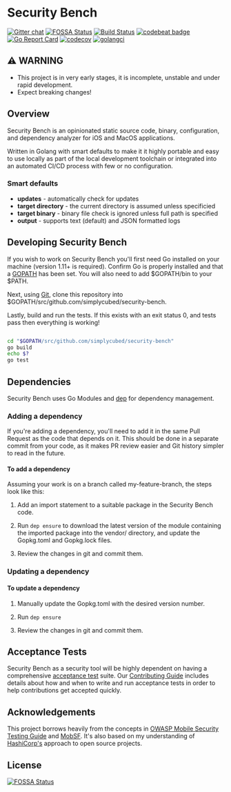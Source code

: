 # Security Bench

[![Gitter chat](https://badges.gitter.im/simplycubed/Lobby.png)](https://gitter.im/simplycubed/Lobby)
[![FOSSA Status](https://app.fossa.com/api/projects/git%2Bgithub.com%2FSimplyCubed%2Fsecurity-bench.svg?type=shield)](https://app.fossa.com/projects/git%2Bgithub.com%2FSimplyCubed%2Fsecurity-bench?ref=badge_shield)
[![Build Status](https://travis-ci.org/simplycubed/security-bench.svg?branch=master)](https://travis-ci.org/simplycubed/security-bench)
[![codebeat badge](https://codebeat.co/badges/548c43e4-7030-4814-9732-07f6080b1f19)](https://codebeat.co/projects/github-com-simplycubed-security-bench-master)
[![Go Report Card](https://goreportcard.com/badge/github.com/simplycubed/security-bench)](https://goreportcard.com/report/github.com/simplycubed/security-bench)
[![codecov](https://codecov.io/gh/simplycubed/security-bench/branch/master/graph/badge.svg)](https://codecov.io/gh/simplycubed/security-bench)
[![golangci](https://golangci.com/badges/github.com/simplycubed/security-bench.svg)](https://golangci.com/r/github.com/simplycubed/security-bench)

## :warning: **WARNING**

- This project is in very early stages, it is incomplete, unstable and under rapid development.
- Expect breaking changes!

## Overview

Security Bench is an opinionated static source code, binary, configuration, and dependency analyzer for iOS and MacOS applications.

Written in Golang with smart defaults to make it it highly portable and easy to use locally as part of the local development toolchain or integrated into an automated CI/CD process with few or no configuration.

### Smart defaults

- **updates** - automatically check for updates
- **target directory** - the current directory is assumed unless specificied
- **target binary** - binary file check is ignored unless full path is specified
- **output** - supports text (default) and JSON formatted logs

## Developing Security Bench

If you wish to work on Security Bench you'll first need Go installed on your machine (version 1.11+ is required). Confirm Go is properly installed and that a [GOPATH](https://golang.org/doc/code.html#GOPATH) has been set. You will also need to add $GOPATH/bin to your $PATH.

Next, using [Git](https://git-scm.com/), clone this repository into $GOPATH/src/github.com/simplycubed/security-bench.

Lastly, build and run the tests. If this exists with an exit status 0, and tests pass then everything is working!

```bash

cd "$GOPATH/src/github.com/simplycubed/security-bench"
go build
echo $?
go test

```

## Dependencies

Security Bench uses Go Modules and [dep](https://golang.github.io/dep/) for dependency management.

### Adding a dependency

If you're adding a dependency, you'll need to add it in the same Pull Request as the code that depends on it. This should be done in a separate commit from your code, as it makes PR review easier and Git history simpler to read in the future.

#### To add a dependency

Assuming your work is on a branch called my-feature-branch, the steps look like this:

1. Add an import statement to a suitable package in the Security Bench code.

1. Run `dep ensure` to download the latest version of the module containing the imported package into the vendor/ directory, and update the Gopkg.toml and Gopkg.lock files.

1. Review the changes in git and commit them.

### Updating a dependency

#### To update a dependency

1. Manually update the Gopkg.toml with the desired version number.

1. Run `dep ensure`

1. Review the changes in git and commit them.

## Acceptance Tests

Security Bench as a security tool will be highly dependent on having a comprehensive [acceptance test](https://en.wikipedia.org/wiki/Acceptance_testing) suite. Our [Contributing Guide](https://github.com/simplycubed/security-bench/blob/master/.github/CONTRIBUTING.md) includes details about how and when to write and run acceptance tests in order to help contributions get accepted quickly.

## Acknowledgements

This project borrows heavily from the concepts in [OWASP Mobile Security Testing Guide](https://www.owasp.org/index.php/OWASP_Mobile_Security_Testing_Guide) and [MobSF](https://github.com/MobSF/Mobile-Security-Framework-MobSF). It's also based on my understanding of [HashiCorp's](https://github.com/hashicorp/) approach to open source projects.

## License

[![FOSSA Status](https://app.fossa.com/api/projects/git%2Bgithub.com%2FSimplyCubed%2Fsecurity-bench.svg?type=large)](https://app.fossa.com/projects/git%2Bgithub.com%2FSimplyCubed%2Fsecurity-bench?ref=badge_large)
